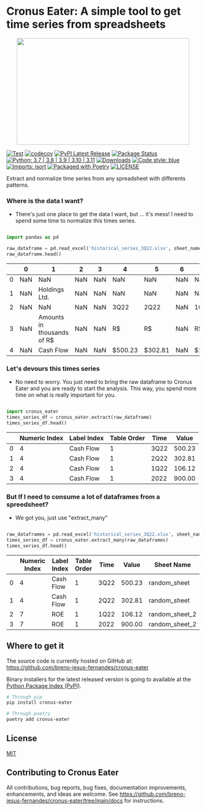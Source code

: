 # Cronus Eater: A simple tool to get time series from spreadsheets

<div align="center">
  <img width="450" height="278" src="https://raw.githubusercontent.com/breno-jesus-fernandes/cronus-eater/main/docs/img/cronus-eater-logo.png"><br>
</div>

[![Test](https://github.com/breno-jesus-fernandes/cronus-eater/actions/workflows/test.yaml/badge.svg)](https://github.com/breno-jesus-fernandes/cronus-eater/actions/workflows/test.yaml)
[![codecov](https://codecov.io/gh/breno-jesus-fernandes/cronus-eater/branch/main/graph/badge.svg?token=KDEDMQ6B2E)](https://codecov.io/gh/breno-jesus-fernandes/cronus-eater)
[![PyPI Latest Release](https://img.shields.io/pypi/v/cronus-eater.svg)](https://pypi.org/project/cronus-eater/)
[![Package Status](https://img.shields.io/pypi/status/cronus-eater.svg)](https://pypi.org/project/cronus-eater/)
[![Python: 3.7 | 3.8 | 3.9 | 3.10 | 3.11](https://img.shields.io/badge/Python-3.7%20%7C%203.8%20%7C%203.9%20%7C%203.10%20%7C%203.11-blue.svg)](https://pypi.org/project/cronus-eater/)
[![Downloads](https://static.pepy.tech/badge/cronus-eater)](https://pepy.tech/project/cronus-eater)
[![Code style: blue](https://img.shields.io/badge/code%20style-blue-blue.svg)](https://github.com/grantjenks/blue)
[![Imports: isort](https://img.shields.io/badge/%20imports-isort-%231674b1?style=flat&labelColor=ef8336)](https://pycqa.github.io/isort/)
[![Packaged with Poetry](https://img.shields.io/badge/packaging-poetry-cyan.svg)](https://python-poetry.org/)
[![LICENSE](https://img.shields.io/badge/license-MIT-green.svg)](https://github.com/breno-jesus-fernandes/cronus-eater/blob/main/LICENSE)



Extract and normalize time series from any spreadsheet with differents patterns.


### Where is the data I want?

- There's just one place to get the data I want, but ... it's mess! I need to spend some time to normalize this times series.

```python

import pandas as pd

raw_dataframe = pd.read_excel('historical_series_3Q22.xlsx', sheet_name='random_sheet')
raw_dataframe.head()

```

|     | 0   | 1                          | 2   | 3   | 4       | 5       | 6   | 7       | 8       | 9   |
| --- | --- | -------------------------- | --- | --- | ------- | ------- | --- | ------- | ------- | --- |
| 0   | NaN | NaN                        | NaN | NaN | NaN     | NaN     | NaN | NaN     | NaN     | NaN |
| 1   | NaN | Holdings Ltd.              | NaN | NaN | NaN     | NaN     | NaN | NaN     | NaN     | NaN |
| 2   | NaN | NaN                        | NaN | NaN | 3Q22    | 2Q22    | NaN | 1Q22    | 2022    | NaN |
| 3   | NaN | Amounts in thousands of R$ | NaN | NaN | R$      | R$      | NaN | R$      | R$      | NaN |
| 4   | NaN | Cash Flow                  | NaN | NaN | $500.23 | $302.81 | NaN | $106.12 | $900.00 | NaN |

### Let's devours this times series

- No need to worry. You just need to bring the raw dataframe to Cronus Eater and you are ready to start the analysis.
This way, you spend more time on what is really important for you.

```python

import cronus_eater
times_series_df = cronus_eater.extract(raw_dataframe)
times_series_df.head()

```


|     | Numeric Index | Label Index | Table Order | Time | Value  |
| --- | ------------- | ----------- | ----------- | ---- | ------ |
| 0   | 4             | Cash Flow   | 1           | 3Q22 | 500.23 |
| 1   | 4             | Cash Flow   | 1           | 2Q22 | 302.81 |
| 2   | 4             | Cash Flow   | 1           | 1Q22 | 106.12 |
| 3   | 4             | Cash Flow   | 1           | 2022 | 900.00 |


### But If I need to consume a lot of dataframes from a spreedsheet?

- We got you, just use "extract_many"

```python

raw_dataframes = pd.read_excel('historical_series_3Q22.xlsx', sheet_name=None)
times_series_df = cronus_eater.extract_many(raw_dataframes)
times_series_df.head()

```

|     | Numeric Index | Label Index | Table Order | Time | Value  | Sheet Name     |
| --- | ------------- | ----------- | ----------- | ---- | ------ | -------------- |
| 0   | 4             | Cash Flow   | 1           | 3Q22 | 500.23 | random_sheet   |
| 1   | 4             | Cash Flow   | 1           | 2Q22 | 302.81 | random_sheet   |
| 2   | 7             |    ROE      | 1           | 1Q22 | 106.12 | random_sheet_2 |
| 3   | 7             |    ROE      | 1           | 2022 | 900.00 | random_sheet_2 |



## Where to get it

The source code is currently hosted on GitHub at: <https://github.com/breno-jesus-fernandes/cronus-eater>

Binary installers for the latest released version is going to available at the [Python Package Index (PyPI)](https://pypi.org/project/cronus-eater).


```sh
# Through pip
pip install cronus-eater
```

```sh
# Through poetry
poetry add cronus-eater
```

## License

[MIT](https://github.com/breno-jesus-fernandes/cronus-eater/blob/main/LICENSE)

## Contributing to Cronus Eater
All contributions, bug reports, bug fixes, documentation improvements, enhancements, and ideas are welcome. See https://github.com/breno-jesus-fernandes/cronus-eater/tree/main/docs for instructions.



 